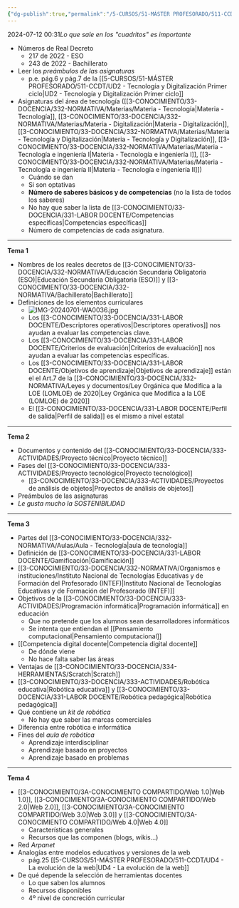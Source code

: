 ```yaml
---
{"dg-publish":true,"permalink":"/5-CURSOS/51-MÁSTER PROFESORADO/511-CCDT/Contenidos examen CCDT/"}
---
```


2024-07-12 00:31*Lo que sale en los "cuadritos" es importante*

- Números de Real Decreto
	- 217 de 2022 - ESO
	- 243 de 2022 - Bachillerato
- Leer los *preámbulos de las asignaturas*
	- p.e. pág.6 y pág.7 de la [[5-CURSOS/51-MÁSTER PROFESORADO/511-CCDT/UD2 - Tecnología y Digitalización Primer ciclo\|UD2 - Tecnología y Digitalización Primer ciclo]]
- Asignaturas del área de tecnología ([[3-CONOCIMIENTO/33-DOCENCIA/332-NORMATIVA/Materias/Materia - Tecnología\|Materia - Tecnología]], [[3-CONOCIMIENTO/33-DOCENCIA/332-NORMATIVA/Materias/Materia - Digitalización\|Materia - Digitalización]], [[3-CONOCIMIENTO/33-DOCENCIA/332-NORMATIVA/Materias/Materia - Tecnología y Digitalización\|Materia - Tecnología y Digitalización]], [[3-CONOCIMIENTO/33-DOCENCIA/332-NORMATIVA/Materias/Materia - Tecnología e ingeniería I\|Materia - Tecnología e ingeniería I]], [[3-CONOCIMIENTO/33-DOCENCIA/332-NORMATIVA/Materias/Materia - Tecnología e ingeniería II\|Materia - Tecnología e ingeniería II]])
	- Cuándo se dan
	- Si son optativas
	- **Número de saberes básicos y de competencias** (no la lista de todos los saberes)
	- No hay que saber la lista de [[3-CONOCIMIENTO/33-DOCENCIA/331-LABOR DOCENTE/Competencias específicas\|Competencias específicas]]
	- Número de competencias de cada asignatura.
---
**Tema 1**
- Nombres de los reales decretos de [[3-CONOCIMIENTO/33-DOCENCIA/332-NORMATIVA/Educación Secundaria Obligatoria (ESO)\|Educación Secundaria Obligatoria (ESO)]] y [[3-CONOCIMIENTO/33-DOCENCIA/332-NORMATIVA/Bachillerato\|Bachillerato]]
- Definiciones de los elementos curriculares
	- ![IMG-20240701-WA0036.jpg](/img/user/MEDIA/IMG-20240701-WA0036.jpg)
	- Los [[3-CONOCIMIENTO/33-DOCENCIA/331-LABOR DOCENTE/Descriptores operativos\|Descriptores operativos]] nos ayudan a evaluar las competencias clave. 
	- Los [[3-CONOCIMIENTO/33-DOCENCIA/331-LABOR DOCENTE/Criterios de evaluación\|Criterios de evaluación]] nos ayudan a evaluar las competencias específicas.
	- Los [[3-CONOCIMIENTO/33-DOCENCIA/331-LABOR DOCENTE/Objetivos de aprendizaje\|Objetivos de aprendizaje]] están el el Art.7 de la [[3-CONOCIMIENTO/33-DOCENCIA/332-NORMATIVA/Leyes y documentos/Ley Orgánica que Modifica a la LOE (LOMLOE) de 2020\|Ley Orgánica que Modifica a la LOE (LOMLOE) de 2020]]
	- El [[3-CONOCIMIENTO/33-DOCENCIA/331-LABOR DOCENTE/Perfil de salida\|Perfil de salida]] es el mismo a nivel estatal
---
**Tema 2**
- Documentos y contenido del [[3-CONOCIMIENTO/33-DOCENCIA/333-ACTIVIDADES/Proyecto técnico\|Proyecto técnico]]
- Fases del [[3-CONOCIMIENTO/33-DOCENCIA/333-ACTIVIDADES/Proyecto tecnológico\|Proyecto tecnológico]]
	- [[3-CONOCIMIENTO/33-DOCENCIA/333-ACTIVIDADES/Proyectos de análisis de objetos\|Proyectos de análisis de objetos]]
- Preámbulos de las asignaturas
- *Le gusta mucho la SOSTENIBILIDAD*
---
**Tema 3**
- Partes del [[3-CONOCIMIENTO/33-DOCENCIA/332-NORMATIVA/Aulas/Aula - Tecnología\|aula de tecnología]]
- Definición de [[3-CONOCIMIENTO/33-DOCENCIA/331-LABOR DOCENTE/Gamificación\|Gamificación]]
- [[3-CONOCIMIENTO/33-DOCENCIA/332-NORMATIVA/Organismos e instituciones/Instituto Nacional de Tecnologías Educativas y de Formación del Profesorado (INTEF)\|Instituto Nacional de Tecnologías Educativas y de Formación del Profesorado (INTEF)]]
- Objetivos de la [[3-CONOCIMIENTO/33-DOCENCIA/333-ACTIVIDADES/Programación informática\|Programación informática]] en educación
	- Que no pretende que los alumnos sean desarrolladores informáticos
	- Se intenta que entiendan el [[Pensamiento computacional\|Pensamiento computacional]]
- [[Competencia digital docente\|Competencia digital docente]]
	- De dónde viene
	- No hace falta saber las áreas
- Ventajas de [[3-CONOCIMIENTO/33-DOCENCIA/334-HERRAMIENTAS/Scratch\|Scratch]]
- [[3-CONOCIMIENTO/33-DOCENCIA/333-ACTIVIDADES/Robótica educativa\|Robótica educativa]] y [[3-CONOCIMIENTO/33-DOCENCIA/331-LABOR DOCENTE/Robótica pedagógica\|Robótica pedagógica]]
- Qué contiene un *kit de robótica*
	- No hay que saber las marcas comerciales
- Diferencia entre robótica e informática
- Fines del *aula de robótica*
	- Aprendizaje interdisciplinar
	- Aprendizaje basado en proyectos
	- Aprendizaje basado en problemas
---
**Tema 4**
- [[3-CONOCIMIENTO/3A-CONOCIMIENTO COMPARTIDO/Web 1.0\|Web 1.0]], [[3-CONOCIMIENTO/3A-CONOCIMIENTO COMPARTIDO/Web 2.0\|Web 2.0]], [[3-CONOCIMIENTO/3A-CONOCIMIENTO COMPARTIDO/Web 3.0\|Web 3.0]] y [[3-CONOCIMIENTO/3A-CONOCIMIENTO COMPARTIDO/Web 4.0\|Web 4.0]]
	- Características generales
	- Recursos que las componen (blogs, wikis...)
- Red *Arpanet*
- Analogías entre modelos educativos y versiones de la web
	- pág.25 [[5-CURSOS/51-MÁSTER PROFESORADO/511-CCDT/UD4 - La evolución de la web\|UD4 - La evolución de la web]]
- De qué depende la selección de herramientas docentes
	- Lo que saben los alumnos
	- Recursos disponibles
	- 4º nivel de concreción curricular
